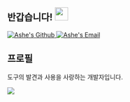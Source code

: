 ## 반갑습니다! <img src="https://raw.githubusercontent.com/syedareehaquasar/syedareehaquasar/master/gifs/Hi.gif" width="30px">

<a href="https://github.com/ashekr">
  <img alt="Ashe's Github" src="https://img.icons8.com/material-rounded/24/000000/github.png" />
</a>
<a href="mailto:tech@ashe.kr">
  <img alt="Ashe's Email" src="https://img.icons8.com/material/24/000000/send-mass-email.png" />
</a>

## 프로필

도구의 발견과 사용을 사랑하는 개발자입니다.

<a href="https://github.com/anuraghazra/github-readme-stats">
  <img src="https://github-readme-stats.vercel.app/api?username=ashekr&count_private=true&show_icons=true" />
</a>
